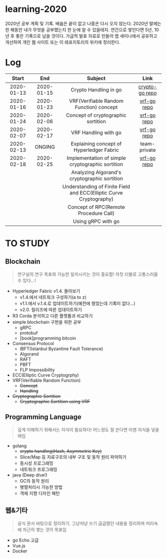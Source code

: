 # learning-2020
2020년 공부 계획 및 기록. 배움은 끝이 없고 나중은 다시 오지 않는다. 2020년 말에는 한 해동안 내가 무엇을 공부했는지 한 눈에 알 수 있을테지. 연간으로 쌓인다면 5년, 10년 후 좋은 기록으로 남을 것이다. 가급적 발표 자료로 만들어 랩 세미나에서 공유하고 개선하여 개인 웹 사이트 또는 이 레포지토리의 위키에 정리한다.

# Log

| Start | End | Subject | Link |
|:----:|:----:|:-------:|:-----:|
| 2020-01-13 | 2020-01-15 | Crypto Handling in go | [crypto-go repo](https://github.com/yoseplee/crypto-go) |
| 2020-01-16 | 2020-01-23 | VRF(Verifiable Random Function) concept | [vrf-go repo](https://github.com/yoseplee/vrf-go) |
| 2020-01-24 | 2020-02-06 | Concept of cryptographic sortition | [vrf-go repo](https://github.com/yoseplee/vrf-go) |
| 2020-02-07 | 2020-02-17 | VRF Handling with go | [vrf-go repo](https://github.com/yoseplee/vrf-go) |
| 2020-02-13 | ONGING | Explaining concept of Hyperledger Fabric | team-private |
| 2020-02-18 | 2020-02-25 | Implementation of simple cryptographic sortition | [vrf-go repo](https://github.com/yoseplee/vrf-go) |
|  |  | Analyzing Algorand's cryptographic sortition |  |
|  |  | Understanding of Finite Field and ECC(Elliptic Curve Cryptography) |  |
|  |  | Concept of RPC(Remote Procedure Call) |  |
|  |  | Using gRPC with go |  |


# TO STUDY
## Blockchain
> 연구실의 연구 목표와 가능한 일치시키는 것이 중요함! 자칫 더블로 고통스러울 수 있다...!
* Hyperledger Fabric v1.4. 돌아보기
    * v1.4.에서 네트워크 구성하기(a to z)
    * v1.1.에서 v.1.4.로 업데이트하기(예전에 했었는데 기록이 없다...)
    * v2.0. 릴리즈에 따른 업데이트하기
* R3 Corda 분석하고 다른 플랫폼과 비교하기
* simple blockchain 구현을 위한 공부
    * gRPC 
    * protobuf
    * [book]programming bitcoin
* Consensus Protocol
    * IBFT(Istanbul Byzantine Fault Tolerance)
    * Algorand
    * RAFT
    * PBFT
    * FLP Impossibility
* ECC(Elliptic Curve Cryptogrphy)
* VRF(Verifiable Random Function)
    * ~~Concept~~
    * ~~Handling~~
* ~~Cryptographic Sortition~~
    * ~~Cryptographic Sortition using VRF~~

## Programming Language
> 깊게 이해하기 위해서는 지식이 필요하다! 어느정도 잘 쓴다면 이젠 지식을 넣을 때임
* golang
    * ~~crypto handling(Hash, Asymmetric Key)~~
    * Slice/Map 등 자료구조의 내부 구조 및 동작 원리 파악하기
    * 동시성 프로그래밍
    * 네트워크 프로그래밍
* java (Deep dive!)
    * GC의 동작 원리
    * 병렬처리시 가능한 방법
    * 객체 지향 디자인 패턴

## 웹&기타
> 공식 문서 바탕으로 정리하기. 그냥저냥 쓰기 급급했던 내용을 정리하여 머리속에 차근히 쌓는 것이 목표임
* go Echo 고급
* Vue.js
* Docker

